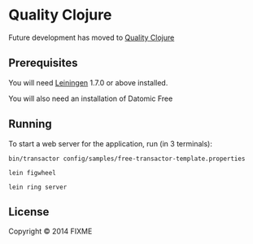 # Quality Clojure

Future development has moved to [Quality Clojure](https://github.com/quality-clojure/qualityclj/)

## Prerequisites

You will need [Leiningen][1] 1.7.0 or above installed.

[1]: https://github.com/technomancy/leiningen

You will also need an installation of Datomic Free

## Running

To start a web server for the application, run (in 3 terminals):

    bin/transactor config/samples/free-transactor-template.properties
    
    lein figwheel

    lein ring server

## License

Copyright © 2014 FIXME
